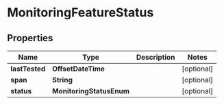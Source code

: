 

# MonitoringFeatureStatus


## Properties

Name | Type | Description | Notes
------------ | ------------- | ------------- | -------------
**lastTested** | **OffsetDateTime** |  |  [optional]
**span** | **String** |  |  [optional]
**status** | **MonitoringStatusEnum** |  |  [optional]



